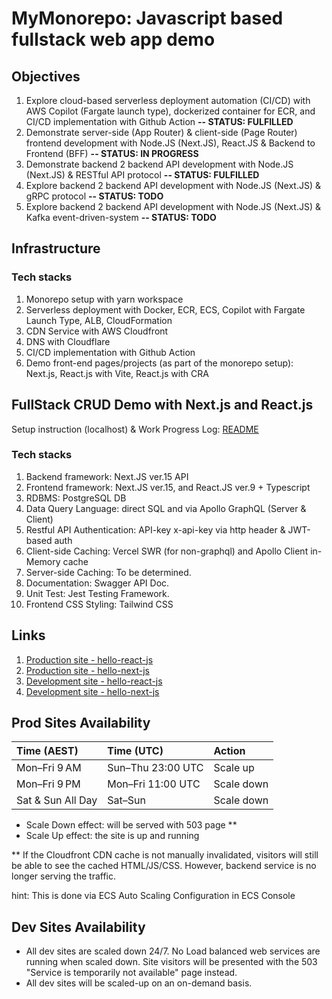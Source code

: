 # MyMonorepo: Javascript based fullstack web app demo

## Objectives
1. Explore cloud-based serverless deployment automation (CI/CD) with AWS Copilot (Fargate launch type), dockerized container for ECR, and CI/CD implementation with Github Action 
**-- STATUS: FULFILLED**
2. Demonstrate server-side (App Router) & client-side (Page Router) frontend development with Node.JS (Next.JS), React.JS & Backend to Frontend (BFF) **-- STATUS: IN PROGRESS**
3. Demonstrate backend 2 backend API development with Node.JS (Next.JS) & RESTful API protocol **-- STATUS: FULFILLED**
2. Explore backend 2 backend API development with Node.JS (Next.JS) & gRPC protocol **-- STATUS: TODO**
2. Explore backend 2 backend API development with Node.JS (Next.JS) & Kafka event-driven-system **-- STATUS: TODO**

## Infrastructure
### Tech stacks
1. Monorepo setup with yarn workspace
2. Serverless deployment with Docker, ECR, ECS, Copilot with Fargate Launch Type, ALB, CloudFormation
3. CDN Service with AWS Cloudfront
4. DNS with Cloudflare
6. CI/CD implementation with Github Action
7. Demo front-end pages/projects (as part of the monorepo setup): Next.js, React.js with Vite, React.js with CRA 

## FullStack CRUD Demo with Next.js and React.js
Setup instruction (localhost) & Work Progress Log: [README](https://github.com/hey-you-d/mymonorepo/blob/master/myapps/hello-next-js/README.md)

### Tech stacks
1. Backend framework: Next.JS ver.15 API 
2. Frontend framework: Next.JS ver.15, and React.JS ver.9 + Typescript
2. RDBMS: PostgreSQL DB
3. Data Query Language: direct SQL and via Apollo GraphQL (Server & Client)
4. Restful API Authentication: API-key x-api-key via http header & JWT-based auth
5. Client-side Caching: Vercel SWR (for non-graphql) and Apollo Client in-Memory cache
6. Server-side Caching: To be determined. 
7. Documentation: Swagger API Doc.
8. Unit Test: Jest Testing Framework.
9. Frontend CSS Styling: Tailwind CSS

## Links
1. [Production site - hello-react-js](https://www.yudimankwanmas.com)
2. [Production site - hello-next-js](https://www.yudimankwanmas.com/hello-next-js) 
3. [Development site - hello-react-js](https://dev.yudimankwanmas.com)
4. [Development site - hello-next-js](https://dev.yudimankwanmas.com/hello-next-js) 

## Prod Sites Availability
| Time (AEST)         | Time (UTC)         | Action     |
| :------------------ | :----------------- | :--------- |
| Mon–Fri 9 AM        | Sun–Thu 23:00 UTC  | Scale up   |
| Mon–Fri 9 PM        | Mon–Fri 11:00 UTC  | Scale down |
| Sat & Sun All Day   | Sat–Sun            | Scale down |

* Scale Down effect: will be served with 503 page **  
* Scale Up effect: the site is up and running

** If the Cloudfront CDN cache is not manually invalidated, visitors will still be able to see the cached HTML/JS/CSS. However, backend service is no longer serving the traffic.  

hint: This is done via ECS Auto Scaling Configuration in ECS Console

## Dev Sites Availability
* All dev sites are scaled down 24/7. No Load balanced web services are running when scaled down. Site visitors  will be presented with the 503 "Service is temporarily not available" page instead. 
* All dev sites will be scaled-up on an on-demand basis. 